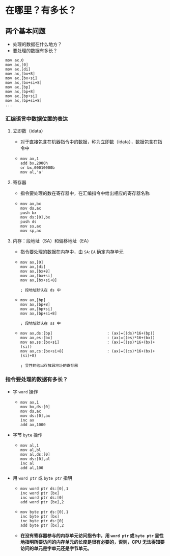 # 在哪里？有多长？



## 两个基本问题

-   处理的数据在什么地方？
-   要处理的数据有多长？



```assembly
mov ax,0
mov ax,[0]
mov ax,[di]
mov ax,[bx+8]
mov ax,[bx+si]
mov ax,[bx+si+8]
mov ax,[bp]
mov ax,[bp+8]
mov ax,[bp+si]
mov ax,[bp+si+8]
...
```



### 汇编语言中数据位置的表达



1.  立即数（idata）

    -   对于直接包含在机器指令中的数据，称为立即数（idata），数据包含在指令中

    -   ```assembly
        mov ax,1
        add bx,2000h
        or bx,00010000b
        mov al,'a'
        ```

2.  寄存器

    -   指令要处理的数在寄存器中，在汇编指令中给出相应的寄存器名称

    -   ```assembly
        mov ax,bx
        mov ds,ax
        push bx
        mov ds:[0],bx
        push ds
        mov ss,ax
        mov sp,ax
        ```

3.  内存：段地址（SA）和偏移地址（EA）

    -   指令要处理的数据在内存中，由 `SA:EA` 确定内存单元

    -   ```assembly
        mov ax,[0]
        mov ax,[di]
        mov ax,[bx+8]
        mov ax,[bx+si]
        mov ax,[bx+si+8]
        
        ; 段地址默认在 ds 中
        ```

    -   ```assembly
        mov ax,[bp]
        mov ax,[bp+8]
        mov ax,[bp+si]
        mov ax,[bp+si+8]
        
        ; 段地址默认在 ss 中
        ```

    -   ```assembly
        mov ax,ds:[bp]                        : (ax)=((ds)*16+(bp))
        mov ax,es:[bx]                        : (ax)=((es)*16+(bx))
        mov ax,ss:[bx+si]                     : (ax)=((ss)*16+(bx)+(si))
        mov ax,cs:[bx+si+8]                   : (ax)=((cs)*16+(bx)+(si)+8)
        
        ; 显性的给出存放段地址的寄存器
        ```



### 指令要处理的数据有多长？



-   字 `word` 操作

    -   ```assembly
        mov ax,1
        mov bx,ds:[0]
        mov ds,ax
        mov ds:[0],ax
        inc ax
        add ax,1000
        ```

-   字节 `byte` 操作

    -   ```assembly
        mov al,1
        mov al,bl
        mov al,ds:[0]
        mov ds:[0],al
        inc al
        add al,100
        ```

-   用 `word ptr` 或 `byte ptr` 指明

    -   ```assembly
        mov word ptr ds:[0],1
        inc word ptr [bx]
        inc word ptr ds:[0]
        add word ptr [bx],2
        ```

    -   ```assembly
        mov byte ptr ds:[0],1
        inc byte ptr [bx]
        inc byte ptr ds:[0]
        add byte ptr [bx],2
        ```

    -   **在没有寄存器参与的内存单元访问指令中，用 `word ptr` 或 `byte ptr` 显性地指明所要访问的内存单元的长度是很有必要的，否则，CPU 无法得知要访问的单元是字单元还是字节单元。**

